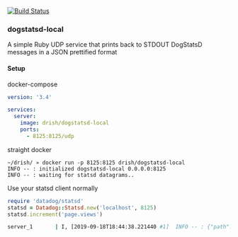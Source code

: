 [![Build Status](https://travis-ci.com/drish/dogstatsd-local.svg?branch=master)](https://travis-ci.com/drish/dogstatsd-local)

### dogstatsd-local

A simple Ruby UDP service that prints back to STDOUT DogStatsD messages in a JSON prettified format


#### Setup 

docker-compose

```yml
version: '3.4'

services:
  server:
    image: drish/dogstatsd-local
    ports:
      - 8125:8125/udp
```

straight docker 

```text
~/drish/ » docker run -p 8125:8125 drish/dogstatsd-local
INFO -- : initialized dogstatsd-local 0.0.0.0:8125
INFO -- : waiting for statsd datagrams..
```

Use your statsd client normally

```ruby
require 'datadog/statsd'
statsd = Datadog::Statsd.new('localhost', 8125)
statsd.increment('page.views')
```


```sh
server_1       | I, [2019-09-18T18:44:38.221440 #1]  INFO -- : {"path":"page.views","namespace":"page","name":"views","value":1}
```
